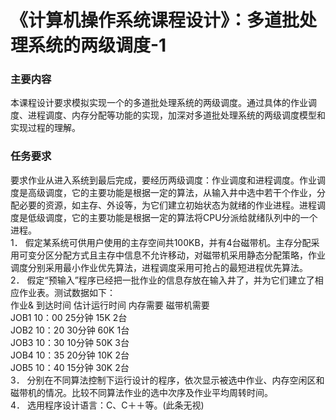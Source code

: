 # 《计算机操作系统课程设计》：多道批处理系统的两级调度-1


### 主要内容
本课程设计要求模拟实现一个的多道批处理系统的两级调度。通过具体的作业调度、进程调度、内存分配等功能的实现，加深对多道批处理系统的两级调度模型和实现过程的理解。
### 任务要求
要求作业从进入系统到最后完成，要经历两级调度：作业调度和进程调度。作业调度是高级调度，它的主要功能是根据一定的算法，从输入井中选中若干个作业，分配必要的资源，如主存、外设等，为它们建立初始状态为就绪的作业进程。进程调度是低级调度，它的主要功能是根据一定的算法将CPU分派给就绪队列中的一个进程。\
1．	假定某系统可供用户使用的主存空间共100KB，并有4台磁带机。主存分配采用可变分区分配方式且主存中信息不允许移动，对磁带机采用静态分配策略，作业调度分别采用最小作业优先算法，进程调度采用可抢占的最短进程优先算法。\
2．	假定“预输入”程序已经把一批作业的信息存放在输入井了，并为它们建立了相应作业表。测试数据如下： \
作业&     到达时间   估计运行时间       内存需要   磁带机需要 \
JOB1      10：00      25分钟            15K         2台 \
JOB2      10：20      30分钟            60K         1台 \
JOB3      10：30      10分钟            50K         3台 \
JOB4      10：35      20分钟            10K         2台 \
JOB5      10：40      15分钟            30K         2台 \
3．	分别在不同算法控制下运行设计的程序，依次显示被选中作业、内存空闲区和磁带机的情况。比较不同算法作业的选中次序及作业平均周转时间。\
4．	选用程序设计语言：C、C＋＋等。(此条无视)
